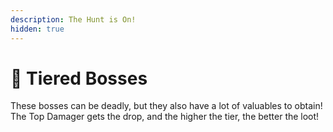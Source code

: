 ```yaml
---
description: The Hunt is On!
hidden: true
---
```


# 👿 Tiered Bosses

These bosses can be deadly, but they also have a lot of valuables to obtain! The Top Damager gets the drop, and the higher the tier, the better the loot!

